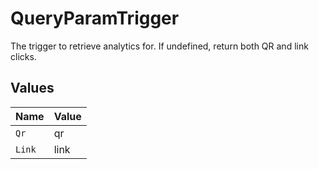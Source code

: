 # QueryParamTrigger

The trigger to retrieve analytics for. If undefined, return both QR and link clicks.


## Values

| Name   | Value  |
| ------ | ------ |
| `Qr`   | qr     |
| `Link` | link   |